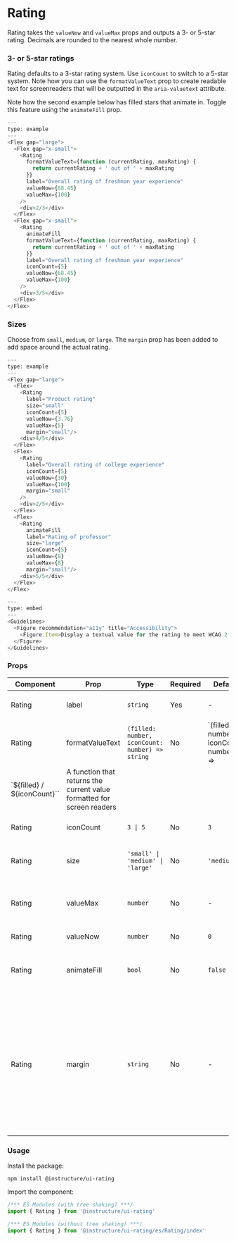 # Rating


Rating takes the `valueNow` and `valueMax` props and
outputs a 3- or 5-star rating. Decimals are rounded to the nearest
whole number.

### 3- or 5-star ratings

Rating defaults to a 3-star rating system. Use `iconCount` to switch
to a 5-star system. Note how you can use the `formatValueText` prop to
create readable text for screenreaders that will be outputted in the
`aria-valuetext` attribute.

Note how the second example below has filled stars that animate in. Toggle
this feature using the `animateFill` prop.

```js
---
type: example
---
<Flex gap="large">
  <Flex gap="x-small">
    <Rating
      formatValueText={function (currentRating, maxRating) {
        return currentRating + ' out of ' + maxRating
      }}
      label="Overall rating of freshman year experience"
      valueNow={68.45}
      valueMax={100}
    />
    <div>2/3</div>
  </Flex>
  <Flex gap="x-small">
    <Rating
      animateFill
      formatValueText={function (currentRating, maxRating) {
        return currentRating + ' out of ' + maxRating
      }}
      label="Overall rating of freshman year experience"
      iconCount={5}
      valueNow={68.45}
      valueMax={100}
    />
    <div>3/5</div>
  </Flex>
</Flex>
```

### Sizes

Choose from `small`, `medium`, or `large`. The `margin` prop has been added to add
space around the actual rating.

```js
---
type: example
---
<Flex gap="large">
  <Flex>
    <Rating
      label="Product rating"
      size="small"
      iconCount={5}
      valueNow={3.76}
      valueMax={5}
      margin="small"/>
    <div>4/5</div>
  </Flex>
  <Flex>
    <Rating
      label="Overall rating of college experience"
      iconCount={5}
      valueNow={30}
      valueMax={100}
      margin="small"
    />
    <div>2/5</div>
  </Flex>
  <Flex>
    <Rating
      animateFill
      label="Rating of professor"
      size="large"
      iconCount={5}
      valueNow={8}
      valueMax={8}
      margin="small"/>
    <div>5/5</div>
  </Flex>
</Flex>
```

```js
---
type: embed
---
<Guidelines>
  <Figure recommendation="a11y" title="Accessibility">
    <Figure.Item>Display a textual value for the rating to meet WCAG 2.1 Use of Color standards. "Non-text information within controls that uses a change of hue alone to convey the value or state of an input, such as a 1-5 star indicator where state depends on whether it's filled or empty is likely to fail the Use of color criterion"</Figure.Item>
  </Figure>
</Guidelines>
```


### Props

| Component | Prop | Type | Required | Default | Description |
|-----------|------|------|----------|---------|-------------|
| Rating | label | `string` | Yes | - | A label is required for accessibility |
| Rating | formatValueText | `(filled: number, iconCount: number) => string` | No | `(filled: number, iconCount: number) =>
`${filled} / ${iconCount}`` | A function that returns the current value formatted for screen readers |
| Rating | iconCount | `3 \| 5` | No | `3` | Choose from a 0-3 or 0-5 rating system |
| Rating | size | `'small' \| 'medium' \| 'large'` | No | `'medium'` | Choose from different rating icon sizes |
| Rating | valueMax | `number` | No | - | The maximum rating (defaults to iconCount) |
| Rating | valueNow | `number` | No | `0` | The current rating |
| Rating | animateFill | `bool` | No | `false` | Set to make the icons animate when they become filled |
| Rating | margin | `string` | No | - | Valid values are `0`, `none`, `auto`, `xxx-small`, `xx-small`, `x-small`, `small`, `medium`, `large`, `x-large`, `xx-large`. Apply these values via familiar CSS-like shorthand. For example: `margin="small auto large"`. |

### Usage

Install the package:

```shell
npm install @instructure/ui-rating
```

Import the component:

```javascript
/*** ES Modules (with tree shaking) ***/
import { Rating } from '@instructure/ui-rating'

/*** ES Modules (without tree shaking) ***/
import { Rating } from '@instructure/ui-rating/es/Rating/index'
```

